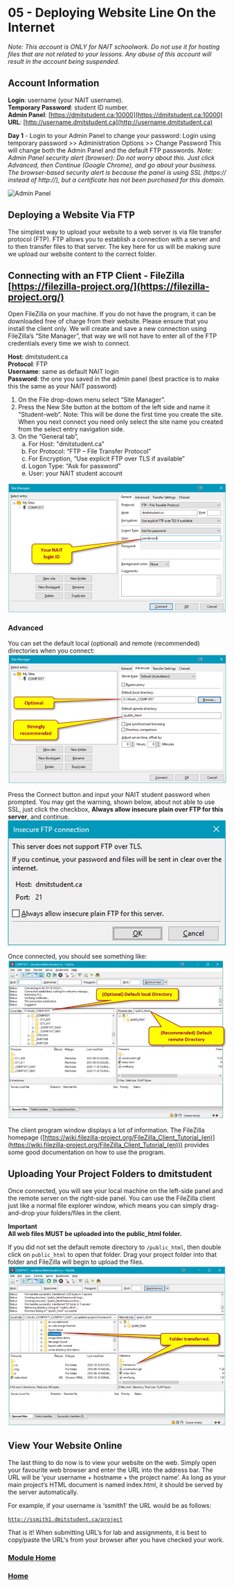 # 05 - Deploying Website Line On the Internet
_Note: This account is ONLY for NAIT schoolwork. Do not use it for hosting files that are not related to your lessons. Any abuse of this account will result in the account being suspended._

## Account Information
**Login**: username (your NAIT username).<br>
**Temporary Password**: student ID number.<br>
**Admin Panel**: [https://dmitstudent.ca:10000](https://dmitstudent.ca:10000)<br>
**URL**: [http://username.dmitstudent.ca](http://username.dmitstudent.ca)<br>

**Day 1** - Login to your Admin Panel to change your password:
Login using temporary password >> Administration Options >> Change Password
This will change both the Admin Panel and the default FTP passwords.
_Note: Admin Panel security alert (browser): Do not worry about this. Just click Advanced, then Continue (Google Chrome), and go about your business. The browser-based security alert is because the panel is using SSL (https:// instead of http://), but a certificate has not been purchased for this domain._

![Admin Panel](files/admin_panel.jpg)

## Deploying a Website Via FTP
The simplest way to upload your website to a web server is via file transfer protocol (FTP). FTP allows you to establish a connection with a server and to then transfer files to that server. The key here for us will be making sure we upload our website content to the correct folder.

## Connecting with an FTP Client - FileZilla [https://filezilla-project.org/](https://filezilla-project.org/)
Open FileZilla on your machine. If you do not have the program, it can be downloaded free of charge from their website. Please ensure that you install the client only. We will create and save a new connection using FileZilla’s “Site Manager”, that way we will not have to enter all of the FTP credentials every time we wish to connect.

**Host**: dmitstudent.ca<br>
**Protocol**: FTP<br>
**Username**: same as default NAIT login<br>
**Password**: the one you saved in the admin panel (best practice is to make this the same as your NAIT password)<br>

1.	On the File drop-down menu select “Site Manager”.
2.	Press the New Site button at the bottom of the left side and name it "Student-web”. Note: This will be done the first time you create the site. When you next connect you need only select the site name you created from the select entry navigation side.
3.	On the “General tab”,<br>
    <ol type="a">
        <li>For Host: "dmitstudent.ca"</li>
        <li>For Protocol: “FTP – File Transfer Protocol”</li>
        <li>For Encryption, “Use explicit FTP over TLS if available”</li>
        <li>Logon Type: “Ask for password”</li>
        <li>User: your NAIT student account</li>
    </ol>

![filezilla_sitemanager.jpg](files/filezilla_sitemanager.jpg)

### Advanced
You can set the default local (optional) and remote (recommended) directories when you connect:<br>![filezilla_sitemanager-advanced.jpg](files/filezilla_sitemanager-advanced.jpg)

Press the Connect button and input your NAIT student password when prompted. You may get the warning, shown below, about not able to use SSL, just click the checkbox, **Always allow insecure plain over FTP for this server**, and continue.
![filezilla_insecure_connection.jpg](files/filezilla_insecure_connection.jpg)

Once connected, you should see something like:<br>![filezilla_connected.jpg](files/filezilla_connected.jpg)

The client program window displays a lot of information. The FileZilla homepage ([https://wiki.filezilla-project.org/FileZilla_Client_Tutorial_(en)](https://wiki.filezilla-project.org/FileZilla_Client_Tutorial_(en))) provides some good documentation on how to use the program.

## Uploading Your Project Folders to dmitstudent
Once connected, you will see your local machine on the left-side panel and the remote server on the right-side panel. You can use the FileZilla client just like a normal file explorer window, which means you can simply drag-and-drop your folders/files in the client.

**Important**<br>
**All web files MUST be uploaded into the public_html folder.**

If you did not set the default remote directory to <code>/public_html</code>, then double click on <code>public_html</code> to open that folder. Drag your project folder into that folder and FileZilla will begin to upload the files.<br>
![filezilla_transfer.jpg](files/filezilla_transfer.jpg)

## View Your Website Online
The last thing to do now is to view your website on the web. Simply open your favourite web browser and enter the URL into the address bar. The URL will be ‘your username + hostname + the project name’. As long as your main project’s HTML document is named index.html, it should be served by the server automatically.

For example, if your username is ‘ssmith1’ the URL would be as follows:

<code>http://ssmith1.dmitstudent.ca/project</code>

That is it! When submitting URL’s for lab and assignments, it is best to copy/paste the URL's
from your browser after you have checked your work.

### [Module Home](../README.md)

### [Home](../../README.md)